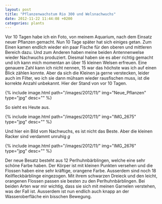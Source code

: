 ```yaml
---
layout: post
title: "Pflanzenwachstum Rio 300 und Welsnachwuchs"
date: 2012-11-22 11:44:08 +0200
categories: plants
---
```

Vor 10 Tagen habe ich ein Foto, von meinem Aquarium, nach dem Einsatz neuer Pflanzen gemacht. Nun 10 Tage später hat sich einiges getan. Zum Einen kamen endlich wieder ein paar Fische für den oberen und mittleren Bereich dazu. Und zum Anderen haben meine beiden Antennenwelse wieder Nachwuchs produziert. Diesmal haben sie es aber richtig gemacht und ich kann mich momentan an über 15 kleinen Welsen erfreuen. Eine genauere Zahl kann ich nicht nennen, 15 war das höchste was ich auf einen Blick zählen konnte. Aber da sich die Kleinen ja gerne verstecken, leider auch im Filter, wo ich sie dann mühsam wieder rausfischen muss, ist die korrekte Anzahl unbekannt. Hier der Stand von vor 10 Tagen.

{% include image.html path="/images/2012/11/" img="Neue_Pflanzen" type="jpg" desc="" %}

So sieht es Heute aus.

{% include image.html path="/images/2012/11/" img="IMG_2675" type="jpg" desc="" %}

Und hier ein Bild vom Nachwuchs, es ist nicht das Beste. Aber die kleinen Racker sind verdammt unruhig *g*

{% include image.html path="/images/2012/11/" img="IMG_2676" type="jpg" desc="" %}

Der neue Besatz besteht aus 12 Perlhuhnbärblingen, welche eine sehr schöne Farbe haben. Der Körper ist mit kleinen Punkten versehen und die Flossen haben eine sehr kräftige, orangene Farbe. Ausserdem sind noch 18 Keilfleckbärblinge eingezogen. Mit ihrem schwarzen Dreieck und den leicht, orangenen Flossen passen sie besten zu den Perlhuhnbärblingen. Bei beiden Arten war mir wichtig, dass sie sich mit meinen Garnelen verstehen, was der Fall ist. Ausserdem ist nun endlich auch knapp an der Wasseroberfläche ein bisschen Bewegung.
